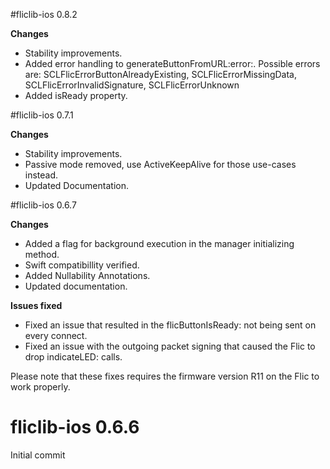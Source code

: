 #fliclib-ios 0.8.2

**Changes**

* Stability improvements.
* Added error handling to generateButtonFromURL:error:. Possible errors are: SCLFlicErrorButtonAlreadyExisting, SCLFlicErrorMissingData, SCLFlicErrorInvalidSignature, SCLFlicErrorUnknown
* Added isReady property.


#fliclib-ios 0.7.1

**Changes**

* Stability improvements.
* Passive mode removed, use ActiveKeepAlive for those use-cases instead.
* Updated Documentation.

#fliclib-ios 0.6.7

**Changes**

* Added a flag for background execution in the manager initializing method.
* Swift compatibillity verified.
* Added Nullability Annotations.
* Updated documentation.

**Issues fixed**

* Fixed an issue that resulted in the flicButtonIsReady: not being sent on every connect.
* Fixed an issue with the outgoing packet signing that caused the Flic to drop indicateLED: calls.

Please note that these fixes requires the firmware version R11 on the Flic to work properly.

# fliclib-ios 0.6.6
Initial commit
